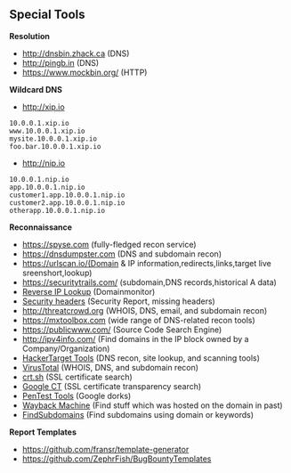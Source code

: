 ## Special Tools

**Resolution**

- http://dnsbin.zhack.ca (DNS)
- http://pingb.in (DNS)
- https://www.mockbin.org/ (HTTP)

**Wildcard DNS**

- http://xip.io

```
10.0.0.1.xip.io
www.10.0.0.1.xip.io
mysite.10.0.0.1.xip.io
foo.bar.10.0.0.1.xip.io
```

- http://nip.io

```
10.0.0.1.nip.io
app.10.0.0.1.nip.io
customer1.app.10.0.0.1.nip.io
customer2.app.10.0.0.1.nip.io
otherapp.10.0.0.1.nip.io
```

**Reconnaissance**

- https://spyse.com (fully-fledged recon service)
- https://dnsdumpster.com (DNS and subdomain recon)
- https://urlscan.io/(Domain & IP information,redirects,links,target live sreenshort,lookup)
- https://securitytrails.com/ (subdomain,DNS records,historical A data)
- [Reverse IP Lookup](http://reverseip.domaintools.com/) (Domainmonitor)
- [Security headers](https://securityheaders.io/) (Security Report, missing headers)
- http://threatcrowd.org (WHOIS, DNS, email, and subdomain recon)
- https://mxtoolbox.com (wide range of DNS-related recon tools)
- https://publicwww.com/ (Source Code Search Engine)
- http://ipv4info.com/ (Find domains in the IP block owned by a Company/Organization)
- [HackerTarget Tools](https://hackertarget.com/ip-tools/) (DNS recon, site lookup, and scanning tools)
- [VirusTotal](https://virustotal.com/en-gb/domain/google.com/information/) (WHOIS, DNS, and subdomain recon)
- [crt.sh](https://crt.sh/?q=%25.uber.com) (SSL certificate search)
- [Google CT](https://transparencyreport.google.com/https/certificates) (SSL certificate transparency search)
- [PenTest Tools](https://pentest-tools.com/information-gathering/google-hacking) (Google dorks)
- [Wayback Machine](https://archive.org/web/) (Find stuff which was hosted on the domain in past)
- [FindSubdomains](https://findsubdomains.com/) (Find subdomains using domain or keywords)



**Report Templates**

- https://github.com/fransr/template-generator
- https://github.com/ZephrFish/BugBountyTemplates

